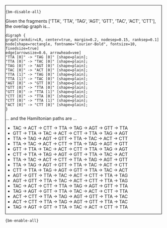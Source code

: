 <div style="border:1px solid black;">

`{bm-disable-all}`

Given the fragments ['TTA', 'TTA', 'TAG', 'AGT', 'GTT', 'TAC', 'ACT', 'CTT'], the overlap graph is...

```{dot}
digraph {
graph[rankdir=LR, center=true, margin=0.2, nodesep=0.15, ranksep=0.1]
node[shape=rectangle, fontname="Courier-Bold", fontsize=10, fixedsize=true]
edge[arrowsize=0.6, arrowhead=vee]
"TTA [0]" -> "TAG [0]" [shape=plain];
"TTA [0]" -> "TAC [0]" [shape=plain];
"TAG [0]" -> "AGT [0]" [shape=plain];
"TAC [0]" -> "ACT [0]" [shape=plain];
"TTA [1]" -> "TAG [0]" [shape=plain];
"TTA [1]" -> "TAC [0]" [shape=plain];
"AGT [0]" -> "GTT [0]" [shape=plain];
"GTT [0]" -> "TTA [0]" [shape=plain];
"GTT [0]" -> "TTA [1]" [shape=plain];
"CTT [0]" -> "TTA [0]" [shape=plain];
"CTT [0]" -> "TTA [1]" [shape=plain];
"ACT [0]" -> "CTT [0]" [shape=plain];
}

```

... and the Hamiltonian paths are ...

 * TAC -> ACT -> CTT -> TTA -> TAG -> AGT -> GTT -> TTA
 * GTT -> TTA -> TAC -> ACT -> CTT -> TTA -> TAG -> AGT
 * TTA -> TAG -> AGT -> GTT -> TTA -> TAC -> ACT -> CTT
 * TTA -> TAC -> ACT -> CTT -> TTA -> TAG -> AGT -> GTT
 * GTT -> TTA -> TAC -> ACT -> CTT -> TTA -> TAG -> AGT
 * CTT -> TTA -> TAG -> AGT -> GTT -> TTA -> TAC -> ACT
 * TTA -> TAC -> ACT -> CTT -> TTA -> TAG -> AGT -> GTT
 * TTA -> TAG -> AGT -> GTT -> TTA -> TAC -> ACT -> CTT
 * CTT -> TTA -> TAG -> AGT -> GTT -> TTA -> TAC -> ACT
 * AGT -> GTT -> TTA -> TAC -> ACT -> CTT -> TTA -> TAG
 * AGT -> GTT -> TTA -> TAC -> ACT -> CTT -> TTA -> TAG
 * TAC -> ACT -> CTT -> TTA -> TAG -> AGT -> GTT -> TTA
 * TAG -> AGT -> GTT -> TTA -> TAC -> ACT -> CTT -> TTA
 * ACT -> CTT -> TTA -> TAG -> AGT -> GTT -> TTA -> TAC
 * ACT -> CTT -> TTA -> TAG -> AGT -> GTT -> TTA -> TAC
 * TAG -> AGT -> GTT -> TTA -> TAC -> ACT -> CTT -> TTA
</div>

`{bm-enable-all}`


